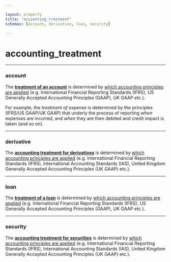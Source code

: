```yaml
---

layout: property  
title: "accounting_treatment"  
schemas: [account, derivative, loan, security]

---
```


# accounting_treatment

---

### account
The [**treatment of an account**][treatment] is determined by [which accounting principles are applied][principles] (e.g. International Financial Reporting Standards (IFRS), US Generally Accepted Accounting Principles (GAAP), UK GAAP etc.).

[principles]: http://www.iasplus.com/en-gb/standards/ifrs-in-the-uk-1
[treatment]: http://ec.europa.eu/finance/company-reporting/index_en.htm

For example, the *treatment of expense* is determined by the principles (IFRS/US GAAP/UK GAAP) that underly the process of reporting *when* expenses are incurred, and *when* they are then debited and credit impact is taken (and so on).

---

### derivative
The [**accounting treatment for derivatives**][treatment] is determined by [which accounting principles are applied][principles] (e.g. International Financial Reporting Standards (IFRS), International Accounting Standards (IAS), United Kingdom Generally Accepted Accounting Principles (UK GAAP) etc.).

[treatment]: http://www.iasplus.com/en-us/standards/international/ifrs-en-us/ifrs9
[principles]: http://www.iasplus.com/en-gb/standards

---

### loan
The [**treatment of a loan**][treatment] is determined by [which accounting principles are applied][principles] (e.g. International Financial Reporting Standards (IFRS), US Generally Accepted Accounting Principles (GAAP), UK GAAP etc.).

[principles]: http://www.iasplus.com/en-gb/standards/ifrs-in-the-uk-1
[treatment]: http://ec.europa.eu/finance/company-reporting/index_en.htm


---

### security
The [**accounting treatment for securities**][treatment] is determined by [which accounting principles are applied][principles] (e.g. International Financial Reporting Standards (IFRS), International Accounting Standards (IAS), United Kingdom Generally Accepted Accounting Principles (UK GAAP) etc.).

[treatment]: http://www.iasplus.com/en-us/standards/international/ifrs-en-us/ifrs9
[principles]: http://www.iasplus.com/en-gb/standards
